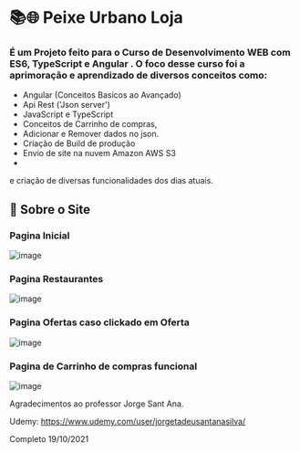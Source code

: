 # 📚🌐 Peixe Urbano Loja 
### É um Projeto feito para o Curso de Desenvolvimento WEB com ES6, TypeScript e Angular . O foco desse curso foi a aprimoração e aprendizado de diversos conceitos como: 

* Angular (Conceitos Basicos ao Avançado)
* Api Rest ('Json server')
* JavaScript e TypeScript
* Conceitos de Carrinho de compras,
* Adicionar e Remover dados no json.
* Criação de Build de produção
* Envio de site na nuvem Amazon AWS S3
* 
e criação de diversas funcionalidades dos dias atuais.

## 📲 Sobre o Site

### Pagina Inicial
![image](https://user-images.githubusercontent.com/81401104/137851963-bb4e2333-adea-458a-a985-a1b7966d4c52.png)

### Pagina Restaurantes
![image](https://user-images.githubusercontent.com/81401104/137852104-1f9af24b-b774-4f73-8e19-63ca2552bba8.png)

### Pagina Ofertas caso clickado em Oferta
![image](https://user-images.githubusercontent.com/81401104/137852596-e3418d46-45fb-4a31-be0c-a1d465d1ced2.png)

### Pagina de Carrinho de compras funcional
![image](https://user-images.githubusercontent.com/81401104/137852774-2aa1ad77-8d7a-49fa-93c3-3fcfdbca9a6c.png)

Agradecimentos ao professor Jorge Sant Ana.

 Udemy: https://www.udemy.com/user/jorgetadeusantanasilva/
  
 Completo 19/10/2021
